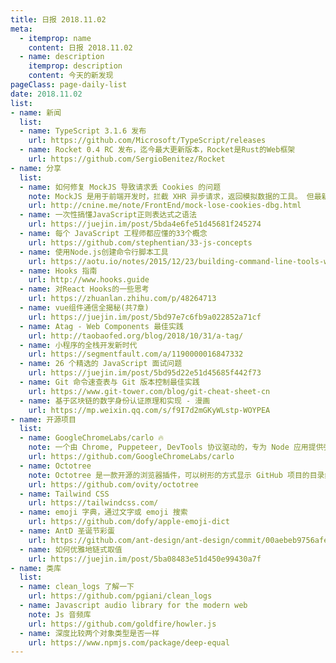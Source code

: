 ```yaml
---
title: 日报 2018.11.02
meta:
  - itemprop: name
    content: 日报 2018.11.02
  - name: description
    itemprop: description
    content: 今天的新发现
pageClass: page-daily-list
date: 2018.11.02
list:
- name: 新闻
  list:
  - name: TypeScript 3.1.6 发布 
    url: https://github.com/Microsoft/TypeScript/releases
  - name: Rocket 0.4 RC 发布，迄今最大更新版本，Rocket是Rust的Web框架   
    url: https://github.com/SergioBenitez/Rocket
- name: 分享
  list:
  - name: 如何修复 MockJS 导致请求丢 Cookies 的问题
    note: MockJS 是用于前端开发时，拦截 XHR 异步请求，返回模拟数据的工具。 但最新的 1.0.1-beta3 版本已经是 2016 年发布的了，基本处于跑路状态。 这里用补丁的方式，对 Mock 对象做外科手术，尝试并修复了这个问题
    url: http://cnine.me/note/FrontEnd/mock-lose-cookies-dbg.html
  - name: 一次性搞懂JavaScript正则表达式之语法
    url: https://juejin.im/post/5bda4e6fe51d45681f245274
  - name: 每个 JavaScript 工程师都应懂的33个概念
    url: https://github.com/stephentian/33-js-concepts
  - name: 使用Node.js创建命令行脚本工具
    url: https://aotu.io/notes/2015/12/23/building-command-line-tools-with-node-js/index.html
  - name: Hooks 指南
    url: http://www.hooks.guide
  - name: 对React Hooks的一些思考  
    url: https://zhuanlan.zhihu.com/p/48264713
  - name: vue组件通信全揭秘(共7章) 
    url: https://juejin.im/post/5bd97e7c6fb9a022852a71cf
  - name: Atag - Web Components 最佳实践
    url: http://taobaofed.org/blog/2018/10/31/a-tag/
  - name: 小程序的全栈开发新时代
    url: https://segmentfault.com/a/1190000016847332
  - name: 26 个精选的 JavaScript 面试问题
    url: https://juejin.im/post/5bd95d22e51d45685f442f73
  - name: Git 命令速查表与 Git 版本控制最佳实践
    url: https://www.git-tower.com/blog/git-cheat-sheet-cn
  - name: 基于区块链的数字身份认证原理和实现 - 漫画
    url: https://mp.weixin.qq.com/s/f9I7d2mGKyWLstp-WOYPEA
- name: 开源项目
  list:
  - name: GoogleChromeLabs/carlo 🔥
    note: 一个由 Chrome, Puppeteer, DevTools 协议驱动的，专为 Node 应用提供强力渲染效果的框架。可以把它想象成 Electron 但是使用的是 chrome 的实例
    url: https://github.com/GoogleChromeLabs/carlo
  - name: Octotree
    note: Octotree 是一款开源的浏览器插件，可以树形的方式显示 GitHub 项目的目录结构， 像IDE里一样浏览和搜索代码。目前支持的浏览器包括Chrome, Firefox 以及Opera。Octotree 支持公有库和私有库， 但如果访问私有库，需要申请 GitHub API。如果遇到大一点的代码库，初始化时间会慢一些。此外还支持快捷键操作，边栏透明度调整记忆等功能。Octotree遵守AGPL开源协议。
    url: https://github.com/ovity/octotree
  - name: Tailwind CSS
    url: https://tailwindcss.com/
  - name: emoji 字典，通过文字或 emoji 搜索
    url: https://github.com/dofy/apple-emoji-dict
  - name: AntD 圣诞节彩蛋
    url: https://github.com/ant-design/ant-design/commit/00aebeb9756afecc884ad48486084836b9a2707a
  - name: 如何优雅地链式取值
    url: https://juejin.im/post/5ba08483e51d450e99430a7f
- name: 类库
  list:
  - name: clean_logs 了解一下
    url: https://github.com/pgiani/clean_logs
  - name: Javascript audio library for the modern web 
    note: Js 音频库
    url: https://github.com/goldfire/howler.js
  - name: 深度比较两个对象类型是否一样
    url: https://www.npmjs.com/package/deep-equal
---
```

<daily-list v-bind="$page.frontmatter"/>
